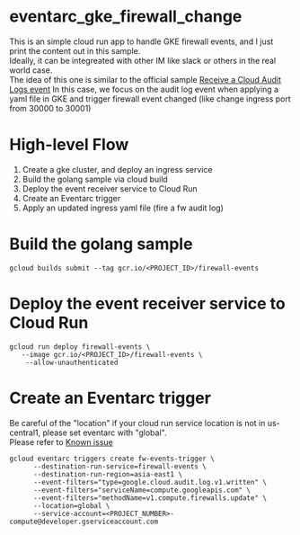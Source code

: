# eventarc_gke_firewall_change
This is an simple cloud run app to handle GKE firewall events, and I just print the content out in this sample. \
Ideally, it can be integreated with other IM like slack or others in the real world case. \
The idea of this one is similar to the official sample 
[Receive a Cloud Audit Logs event](https://cloud.google.com/eventarc/docs/run/cal)
In this case, we focus on the audit log event when applying a yaml file in GKE and trigger firewall event changed (like change ingress port from 30000 to 30001)

# High-level Flow
1. Create a gke cluster, and deploy an ingress service 
2. Build the golang sample via cloud build
3. Deploy the event receiver service to Cloud Run 
4. Create an Eventarc trigger
5. Apply an updated ingress yaml file (fire a fw audit log)


# Build the golang sample

```
gcloud builds submit --tag gcr.io/<PROJECT_ID>/firewall-events
```

# Deploy the event receiver service to Cloud Run 

```
gcloud run deploy firewall-events \
   --image gcr.io/<PROJECT_ID>/firewall-events \
    --allow-unauthenticated
```


# Create an Eventarc trigger

Be careful of the "location" if your cloud run service location is not in us-central1, please set eventarc with "global". \
Please refer to [Known issue](https://cloud.google.com/eventarc/docs/creating-triggers#:~:text=Note%3A%20There,or%20global)

```
gcloud eventarc triggers create fw-events-trigger \
      --destination-run-service=firewall-events \
      --destination-run-region=asia-east1 \
      --event-filters="type=google.cloud.audit.log.v1.written" \
      --event-filters="serviceName=compute.googleapis.com" \
      --event-filters="methodName=v1.compute.firewalls.update" \
      --location=global \
      --service-account=<PROJECT_NUMBER>-compute@developer.gserviceaccount.com
```

